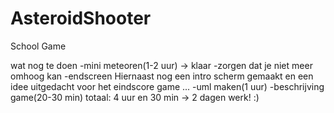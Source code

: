 # AsteroidShooter
School Game

wat nog te doen
        -mini meteoren(1-2 uur) -> klaar
        -zorgen dat je niet meer omhoog kan
        -endscreen
    Hiernaast nog een intro scherm gemaakt en een idee uitgedacht voor het eindscore game
    ...
    -uml maken(1 uur)
    -beschrijving game(20-30 min)
    totaal: 4 uur en 30 min -> 2 dagen werk! :)
